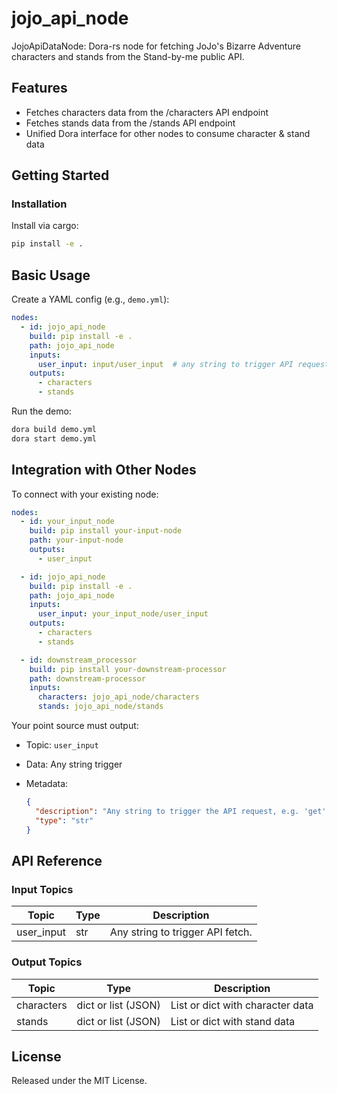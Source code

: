 # jojo_api_node

JojoApiDataNode: Dora-rs node for fetching JoJo's Bizarre Adventure characters and stands from the Stand-by-me public API.

## Features
- Fetches characters data from the /characters API endpoint
- Fetches stands data from the /stands API endpoint
- Unified Dora interface for other nodes to consume character & stand data

## Getting Started

### Installation
Install via cargo:
```bash
pip install -e .
````

## Basic Usage

Create a YAML config (e.g., `demo.yml`):

```yaml
nodes:
  - id: jojo_api_node
    build: pip install -e .
    path: jojo_api_node
    inputs:
      user_input: input/user_input  # any string to trigger API requests
    outputs:
      - characters
      - stands
```

Run the demo:

```bash
dora build demo.yml
dora start demo.yml
```


## Integration with Other Nodes

To connect with your existing node:

```yaml
nodes:
  - id: your_input_node
    build: pip install your-input-node
    path: your-input-node
    outputs:
      - user_input

  - id: jojo_api_node
    build: pip install -e .
    path: jojo_api_node
    inputs:
      user_input: your_input_node/user_input
    outputs:
      - characters
      - stands

  - id: downstream_processor
    build: pip install your-downstream-processor
    path: downstream-processor
    inputs:
      characters: jojo_api_node/characters
      stands: jojo_api_node/stands
```

Your point source must output:

* Topic: `user_input`
* Data: Any string trigger
* Metadata:

  ```json
  {
    "description": "Any string to trigger the API request, e.g. 'get'",
    "type": "str"
  }
  ```

## API Reference

### Input Topics

| Topic        | Type   | Description                      |
| ------------| ------ | -------------------------------- |
| user_input  | str    | Any string to trigger API fetch.  |

### Output Topics

| Topic      | Type                      | Description                         |
| ---------- | ------------------------- | ----------------------------------- |
| characters | dict or list (JSON)       | List or dict with character data    |
| stands     | dict or list (JSON)       | List or dict with stand data        |


## License

Released under the MIT License.

